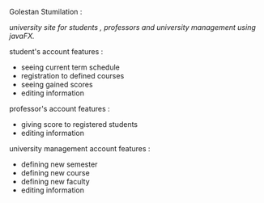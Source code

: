 Golestan Stumilation :

_university site for students , professors and university management using javaFX._

student's account features :

- seeing current term schedule
- registration to defined courses
- seeing gained scores
- editing information

professor's account features :

- giving score to registered students
- editing information

university management account features : 

- defining new semester
- defining new course
- defining new faculty
- editing information

